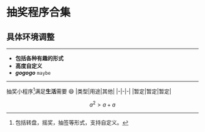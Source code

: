 # 抽奖程序合集
## 具体环境调整
****
* **包括各种有趣的形式**
* **高度自定义**
* ***gogogo***
``maybe``
****
抽奖小程序[^抽奖程序]满足**生活**需要 :smile:
|类型|用途|其他|
|-|-|-|
|暂定|暂定|暂定|

$$a^2>a+a$$
[^抽奖程序]:包括转盘，摇奖，抽签等形式，支持自定义。
